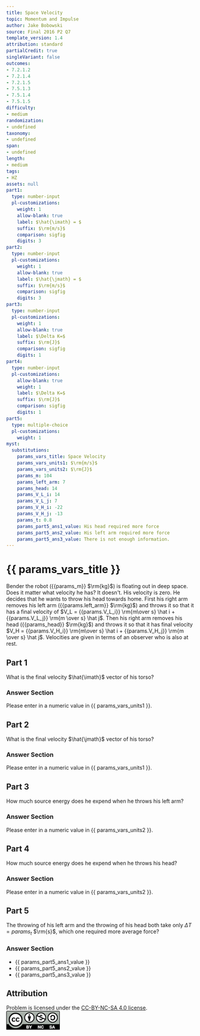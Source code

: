 ```yaml
---
title: Space Velocity
topic: Momentum and Impulse
author: Jake Bobowski
source: Final 2016 P2 Q7
template_version: 1.4
attribution: standard
partialCredit: true
singleVariant: false
outcomes:
- 7.2.1.2
- 7.2.1.4
- 7.2.1.5
- 7.5.1.3
- 7.5.1.4
- 7.5.1.5
difficulty:
- medium
randomization:
- undefined
taxonomy:
- undefined
span:
- undefined
length:
- medium
tags:
- HZ
assets: null
part1:
  type: number-input
  pl-customizations:
    weight: 1
    allow-blank: true
    label: $\hat{\imath} = $
    suffix: $\rm{m/s}$
    comparison: sigfig
    digits: 3
part2:
  type: number-input
  pl-customizations:
    weight: 1
    allow-blank: true
    label: $\hat{\jmath} = $
    suffix: $\rm{m/s}$
    comparison: sigfig
    digits: 3
part3:
  type: number-input
  pl-customizations:
    weight: 1
    allow-blank: true
    label: $\Delta K=$
    suffix: $\rm{J}$
    comparison: sigfig
    digits: 1
part4:
  type: number-input
  pl-customizations:
    allow-blank: true
    weight: 1
    label: $\Delta K=$
    suffix: $\rm{J}$
    comparison: sigfig
    digits: 1
part5:
  type: multiple-choice
  pl-customizations:
    weight: 1
myst:
  substitutions:
    params_vars_title: Space Velocity
    params_vars_units1: $\rm{m/s}$
    params_vars_units2: $\rm{J}$
    params_m: 104
    params_left_arm: 7
    params_head: 14
    params_V_L_i: 14
    params_V_L_j: 7
    params_V_H_i: -22
    params_V_H_j: -13
    params_t: 0.8
    params_part5_ans1_value: His head required more force
    params_part5_ans2_value: His left arm required more force
    params_part5_ans3_value: There is not enough information.
---
```

# {{ params_vars_title }}
Bender the robot ({{params_m}} $\rm{kg}$) is floating out in deep space.
Does it matter what velocity he has?
It doesn't.
His velocity is zero.
He decides that he wants to throw his head towards home.
First his right arm removes his left arm ({{params.left_arm}} $\rm{kg}$) and throws it so that it has a final velocity of $V_L = {{params.V_L_i}} \rm{m\over s} \hat i + {{params.V_L_j}} \rm{m \over s} \hat j$.
Then his right arm removes his head ({{params_head}} $\rm{kg}$) and throws it so that it has final velocity $V_H = {{params.V_H_i}} \rm{m\over s} \hat i + {{params.V_H_j}} \rm{m \over s} \hat j$.
Velocities are given in terms of an observer who is also at rest.

## Part 1

What is the final velocity $\hat{\imath}$ vector of his torso?

### Answer Section

Please enter in a numeric value in {{ params_vars_units1 }}.

## Part 2

What is the final velocity $\hat{\jmath}$ vector of his torso?

### Answer Section

Please enter in a numeric value in {{ params_vars_units1 }}.

## Part 3

How much source energy does he expend when he throws his left arm?

### Answer Section

Please enter in a numeric value in {{ params_vars_units2 }}.

## Part 4

How much source energy does he expend when he throws his head?

### Answer Section

Please enter in a numeric value in {{ params_vars_units2 }}.

## Part 5

The throwing of his left arm and the throwing of his head both take only $\Delta T = {{ params_t }}$ $\rm{s}$, which one required more average force?

### Answer Section

- {{ params_part5_ans1_value }}
- {{ params_part5_ans2_value }}
- {{ params_part5_ans3_value }}

## Attribution

Problem is licensed under the [CC-BY-NC-SA 4.0 license](https://creativecommons.org/licenses/by-nc-sa/4.0/).<br> ![The Creative Commons 4.0 license requiring attribution-BY, non-commercial-NC, and share-alike-SA license.](https://raw.githubusercontent.com/firasm/bits/master/by-nc-sa.png)